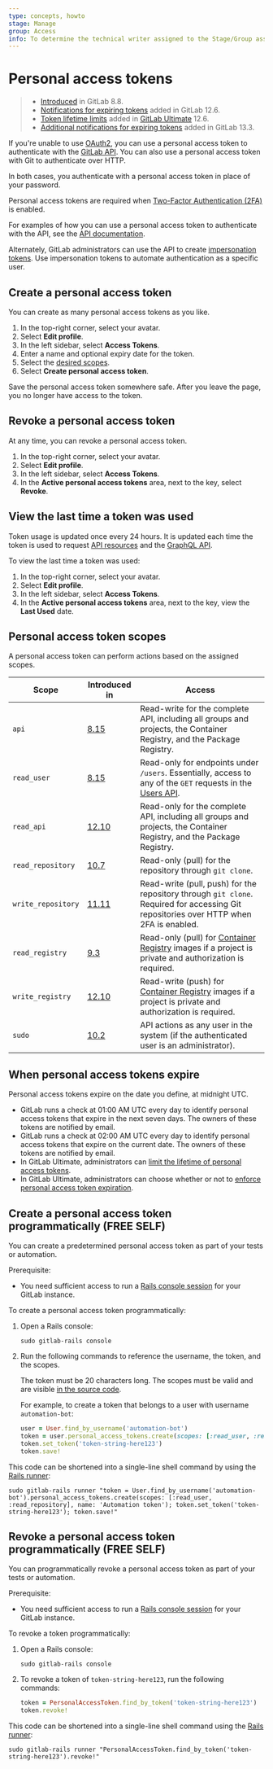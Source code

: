 ```yaml
---
type: concepts, howto
stage: Manage
group: Access
info: To determine the technical writer assigned to the Stage/Group associated with this page, see https://about.gitlab.com/handbook/engineering/ux/technical-writing/#assignments
---
```


# Personal access tokens

> - [Introduced](https://gitlab.com/gitlab-org/gitlab-foss/-/merge_requests/3749) in GitLab 8.8.
> - [Notifications for expiring tokens](https://gitlab.com/gitlab-org/gitlab/-/issues/3649) added in GitLab 12.6.
> - [Token lifetime limits](https://gitlab.com/gitlab-org/gitlab/-/issues/3649) added in [GitLab Ultimate](https://about.gitlab.com/pricing/) 12.6.
> - [Additional notifications for expiring tokens](https://gitlab.com/gitlab-org/gitlab/-/issues/214721) added in GitLab 13.3.

If you're unable to use [OAuth2](../../api/oauth2.md), you can use a personal access token to authenticate with the [GitLab API](../../api/README.md#personalproject-access-tokens). You can also use a personal access token with Git to authenticate over HTTP.

In both cases, you authenticate with a personal access token in place of your password.

Personal access tokens are required when [Two-Factor Authentication (2FA)](account/two_factor_authentication.md) is enabled.

For examples of how you can use a personal access token to authenticate with the API, see the [API documentation](../../api/README.md#personalproject-access-tokens).

Alternately, GitLab administrators can use the API to create [impersonation tokens](../../api/README.md#impersonation-tokens).
Use impersonation tokens to automate authentication as a specific user.

## Create a personal access token

You can create as many personal access tokens as you like.

1. In the top-right corner, select your avatar.
1. Select **Edit profile**.
1. In the left sidebar, select **Access Tokens**.
1. Enter a name and optional expiry date for the token.
1. Select the [desired scopes](#personal-access-token-scopes).
1. Select **Create personal access token**.

Save the personal access token somewhere safe. After you leave the page,
you no longer have access to the token.

## Revoke a personal access token

At any time, you can revoke a personal access token.

1. In the top-right corner, select your avatar.
1. Select **Edit profile**.
1. In the left sidebar, select **Access Tokens**.
1. In the **Active personal access tokens** area, next to the key, select **Revoke**.

## View the last time a token was used

Token usage is updated once every 24 hours. It is updated each time the token is used to request
[API resources](../../api/api_resources.md) and the [GraphQL API](../../api/graphql/index.md).

To view the last time a token was used:

1. In the top-right corner, select your avatar.
1. Select **Edit profile**.
1. In the left sidebar, select **Access Tokens**.
1. In the **Active personal access tokens** area, next to the key, view the **Last Used** date.

## Personal access token scopes

A personal access token can perform actions based on the assigned scopes.

| Scope              | Introduced in | Access      |
| ------------------ | ------------- | ----------- |
| `api`              | [8.15](https://gitlab.com/gitlab-org/gitlab-foss/-/merge_requests/5951)   | Read-write for the complete API, including all groups and projects, the Container Registry, and the Package Registry. |
| `read_user`        | [8.15](https://gitlab.com/gitlab-org/gitlab-foss/-/merge_requests/5951)   | Read-only for endpoints under `/users`. Essentially, access to any of the `GET` requests in the [Users API](../../api/users.md). |
| `read_api`         | [12.10](https://gitlab.com/gitlab-org/gitlab/-/merge_requests/28944)      | Read-only for the complete API, including all groups and projects, the Container Registry, and the Package Registry. |
| `read_repository`  | [10.7](https://gitlab.com/gitlab-org/gitlab-foss/-/merge_requests/17894)  | Read-only (pull) for the repository through `git clone`. |
| `write_repository` | [11.11](https://gitlab.com/gitlab-org/gitlab-foss/-/merge_requests/26021) | Read-write (pull, push) for the repository through `git clone`. Required for accessing Git repositories over HTTP when 2FA is enabled. |
| `read_registry`    | [9.3](https://gitlab.com/gitlab-org/gitlab-foss/-/merge_requests/11845)   | Read-only (pull) for [Container Registry](../packages/container_registry/index.md) images if a project is private and authorization is required. |
| `write_registry`    | [12.10](https://gitlab.com/gitlab-org/gitlab/-/merge_requests/28958)     | Read-write (push) for [Container Registry](../packages/container_registry/index.md) images if a project is private and authorization is required. |
| `sudo`             | [10.2](https://gitlab.com/gitlab-org/gitlab-foss/-/merge_requests/14838)  | API actions as any user in the system (if the authenticated user is an administrator). |

## When personal access tokens expire

Personal access tokens expire on the date you define, at midnight UTC.

- GitLab runs a check at 01:00 AM UTC every day to identify personal access tokens that expire in the next seven days. The owners of these tokens are notified by email.
- GitLab runs a check at 02:00 AM UTC every day to identify personal access tokens that expire on the current date. The owners of these tokens are notified by email.
- In GitLab Ultimate, administrators can
  [limit the lifetime of personal access tokens](../admin_area/settings/account_and_limit_settings.md#limit-the-lifetime-of-personal-access-tokens).
- In GitLab Ultimate, administrators can choose whether or not to
  [enforce personal access token expiration](../admin_area/settings/account_and_limit_settings.md#allow-expired-personal-access-tokens-to-be-used).

## Create a personal access token programmatically **(FREE SELF)**

You can create a predetermined personal access token
as part of your tests or automation.

Prerequisite:

- You need sufficient access to run a
  [Rails console session](../../administration/operations/rails_console.md#starting-a-rails-console-session)
  for your GitLab instance.

To create a personal access token programmatically:

1. Open a Rails console:

   ```shell
   sudo gitlab-rails console
   ```

1. Run the following commands to reference the username, the token, and the scopes.

   The token must be 20 characters long. The scopes must be valid and are visible
   [in the source code](https://gitlab.com/gitlab-org/gitlab/-/blob/master/lib/gitlab/auth.rb).

   For example, to create a token that belongs to a user with username `automation-bot`:

   ```ruby
   user = User.find_by_username('automation-bot')
   token = user.personal_access_tokens.create(scopes: [:read_user, :read_repository], name: 'Automation token')
   token.set_token('token-string-here123')
   token.save!
   ```

This code can be shortened into a single-line shell command by using the
[Rails runner](../../administration/troubleshooting/debug.md#using-the-rails-runner):

```shell
sudo gitlab-rails runner "token = User.find_by_username('automation-bot').personal_access_tokens.create(scopes: [:read_user, :read_repository], name: 'Automation token'); token.set_token('token-string-here123'); token.save!"
```

## Revoke a personal access token programmatically **(FREE SELF)**

You can programmatically revoke a personal access token
as part of your tests or automation.

Prerequisite:

- You need sufficient access to run a [Rails console session](../../administration/operations/rails_console.md#starting-a-rails-console-session)
  for your GitLab instance.

To revoke a token programmatically:

1. Open a Rails console:

   ```shell
   sudo gitlab-rails console
   ```

1. To revoke a token of `token-string-here123`, run the following commands:

   ```ruby
   token = PersonalAccessToken.find_by_token('token-string-here123')
   token.revoke!
   ```

This code can be shortened into a single-line shell command using the
[Rails runner](../../administration/troubleshooting/debug.md#using-the-rails-runner):

```shell
sudo gitlab-rails runner "PersonalAccessToken.find_by_token('token-string-here123').revoke!"
```

<!-- ## Troubleshooting

Include any troubleshooting steps that you can foresee. If you know beforehand what issues
one might have when setting this up, or when something is changed, or on upgrading, it's
important to describe those, too. Think of things that may go wrong and include them here.
This is important to minimize requests for support, and to avoid doc comments with
questions that you know someone might ask.

Each scenario can be a third-level heading, e.g. `### Getting error message X`.
If you have none to add when creating a doc, leave this section in place
but commented out to help encourage others to add to it in the future. -->
